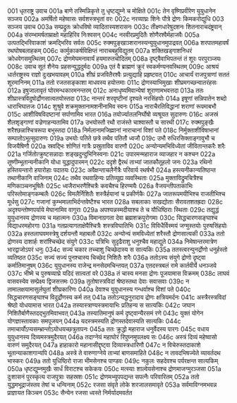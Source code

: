 001	धृतराष्ट्र उवाच
001a	बाणे तस्मिन्निकृत्ते तु धृष्टद्युम्ने च मोक्षिते
001c	तेन वृष्णिप्रवीरेण युयुधानेन सञ्जय
002a	अमर्षितो महेष्वासः सर्वशस्त्रभृतां वरः
002c	नरव्याघ्रः शिनेः पौत्रे द्रोणः किमकरोद्युधि
003	सञ्जय उवाच
003a	सम्प्रद्रुतः क्रोधविषो व्यादितास्यशरासनः
003c	तीक्ष्णधारेषुदशनः शितनाराचदंष्ट्रवान्
004a	संरम्भामर्षताम्राक्षो महाहिरिव निःश्वसन्
004c	नरवीरप्रमुदितैः शोणैरश्वैर्महाजवैः
005a	उत्पतद्भिरिवाकाशं क्रमद्भिरिव सर्वतः
005c	रुक्मपुङ्खाञ्शरानस्यन्युयुधानमुपाद्रवत्
006a	शरपातमहावर्षं रथघोषबलाहकम्
006c	कार्मुकाकर्षविक्षिप्तं नाराचबहुविद्युतम्
007a	शक्तिखड्गाशनिधरं क्रोधवेगसमुत्थितम्
007c	द्रोणमेघमनावार्यं हयमारुतचोदितम्
008a	दृष्ट्वैवाभिपतन्तं तं शूरः परपुरञ्जयः
008c	उवाच सूतं शैनेयः प्रहसन्युद्धदुर्मदः
009a	एतं वै ब्राह्मणं क्रूरं स्वकर्मण्यनवस्थितम्
009c	आश्रयं धार्तराष्ट्रस्य राज्ञो दुःखभयावहम्
010a	शीघ्रं प्रजवितैरश्वैः प्रत्युद्याहि प्रहृष्टवत्
010c	आचार्यं राजपुत्राणां सततं शूरमानिनम्
011a	ततो रजतसङ्काशा माधवस्य हयोत्तमाः
011c	द्रोणस्याभिमुखाः शीघ्रमगच्छन्वातरंहसः
012a	इषुजालावृतं घोरमन्धकारमनन्तरम्
012c	अनाधृष्यमिवान्येषां शूराणामभवत्तदा
013a	ततः शीघ्रास्त्रविदुषोर्द्रोणसात्वतयोस्तदा
013c	नान्तरं शरवृष्टीनां दृश्यते नरसिंहयोः
014a	इषूणां सन्निपातेन शब्दो धाराभिघातजः
014c	शुश्रुवे शक्रमुक्तानामशनीनामिव स्वनः
015a	नाराचैरतिविद्धानां शराणां रूपमाबभौ
015c	आशीविषविदष्टानां सर्पाणामिव भारत
016a	तयोर्ज्यातलनिर्घोषो व्यश्रूयत सुदारुणः
016c	अजस्रं शैलशृङ्गाणां वज्रेणाहन्यतामिव
017a	उभयोस्तौ रथौ राजंस्ते चाश्वास्तौ च सारथी
017c	रुक्मपुङ्खैः शरैश्छन्नाश्चित्ररूपा बभुस्तदा
018a	निर्मलानामजिह्मानां नाराचानां विशां पते
018c	निर्मुक्ताशीविषाभानां सम्पातोऽभूत्सुदारुणः
019a	उभयोः पतिते छत्रे तथैव पतितौ ध्वजौ
019c	उभौ रुधिरसिक्ताङ्गावुभौ च विजयैषिणौ
020a	स्रवद्भिः शोणितं गात्रैः प्रस्रुताविव वारणौ
020c	अन्योन्यमभिविध्येतां जीवितान्तकरैः शरैः
021a	गर्जितोत्क्रुष्टसन्नादाः शङ्खदुन्दुभिनिस्वनाः
021c	उपारमन्महाराज व्याजहार न कश्चन
022a	तूष्णीम्भूतान्यनीकानि योधा युद्धादुपारमन्
022c	ददृशे द्वैरथं ताभ्यां जातकौतूहलो जनः
023a	रथिनो हस्तियन्तारो हयारोहाः पदातयः
023c	अवैक्षन्ताचलैर्नेत्रैः परिवार्य रथर्षभौ
024a	हस्त्यनीकान्यतिष्ठन्त तथानीकानि वाजिनाम्
024c	तथैव रथवाहिन्यः प्रतिव्यूह्य व्यवस्थिताः
025a	मुक्ताविद्रुमचित्रैश्च मणिकाञ्चनभूषितैः
025c	ध्वजैराभरणैश्चित्रैः कवचैश्च हिरण्मयैः
026a	वैजयन्तीपताकाभिः परिस्तोमाङ्गकम्बलैः
026c	विमलैर्निशितैः शस्त्रैर्हयानां च प्रकीर्णकैः
027a	जातरूपमयीभिश्च राजतीभिश्च मूर्धसु
027c	गजानां कुम्भमालाभिर्दन्तवेष्टैश्च भारत
028a	सबलाकाः सखद्योताः सैरावतशतह्रदाः
028c	अदृश्यन्तोष्णपर्याये मेघानामिव वागुराः
029a	अपश्यन्नस्मदीयाश्च ते च यौधिष्ठिराः स्थिताः
029c	तद्युद्धं युयुधानस्य द्रोणस्य च महात्मनः
030a	विमानाग्रगता देवा ब्रह्मशक्रपुरोगमाः
030c	सिद्धचारणसङ्घाश्च विद्याधरमहोरगाः
031a	गतप्रत्यागताक्षेपैश्चित्रैः शस्त्रविघातिभिः
031c	विविधैर्विस्मयं जग्मुस्तयोः पुरुषसिंहयोः
032a	हस्तलाघवमस्त्रेषु दर्शयन्तौ महाबलौ
032c	अन्योन्यं समविध्येतां शरैस्तौ द्रोणसात्यकी
033a	ततो द्रोणस्य दाशार्हः शरांश्चिच्छेद संयुगे
033c	पत्रिभिः सुदृढैराशु धनुश्चैव महाद्युते
034a	निमेषान्तरमात्रेण भारद्वाजोऽपरं धनुः
034c	सज्यं चकार तच्चाशु चिच्छेदास्य स सात्यकिः
035a	ततस्त्वरन्पुनर्द्रोणो धनुर्हस्तो व्यतिष्ठत
035c	सज्यं सज्यं पुनश्चास्य चिच्छेद निशितैः शरैः
036a	ततोऽस्य संयुगे द्रोणो दृष्ट्वा कर्मातिमानुषम्
036c	युयुधानस्य राजेन्द्र मनसेदमचिन्तयत्
037a	एतदस्त्रबलं रामे कार्तवीर्ये धनञ्जये
037c	भीष्मे च पुरुषव्याघ्रे यदिदं सात्वतां वरे
038a	तं चास्य मनसा द्रोणः पूजयामास विक्रमम्
038c	लाघवं वासवस्येव सम्प्रेक्ष्य द्विजसत्तमः
039a	तुतोषास्त्रविदां श्रेष्ठस्तथा देवाः सवासवाः
039c	न तामालक्षयामासुर्लघुतां शीघ्रकारिणः
040a	देवाश्च युयुधानस्य गन्धर्वाश्च विशां पते
040c	सिद्धचारणसङ्घाश्च विदुर्द्रोणस्य कर्म तत्
041a	ततोऽन्यद्धनुरादाय द्रोणः क्षत्रियमर्दनः
041c	अस्त्रैरस्त्रविदां श्रेष्ठो योधयामास भारत
042a	तस्यास्त्राण्यस्त्रमायाभिः प्रतिहन्य स सात्यकिः
042c	जघान निशितैर्बाणैस्तदद्भुतमिवाभवत्
043a	तस्यातिमानुषं कर्म दृष्ट्वान्यैरसमं रणे
043c	युक्तं योगेन योगज्ञास्तावकाः समपूजयन्
044a	यदस्त्रमस्यति द्रोणस्तदेवास्यति सात्यकिः
044c	तमाचार्योऽप्यसम्भ्रान्तोऽयोधयच्छत्रुतापनः
045a	ततः क्रुद्धो महाराज धनुर्वेदस्य पारगः
045c	वधाय युयुधानस्य दिव्यमस्त्रमुदैरयत्
046a	तदाग्नेयं महाघोरं रिपुघ्नमुपलक्ष्य सः
046c	अस्त्रं दिव्यं महेष्वासो वारुणं समुदैरयत्
047a	हाहाकारो महानासीद्दृष्ट्वा दिव्यास्त्रधारिणौ
047c	न विचेरुस्तदाकाशे भूतान्याकाशगान्यपि
048a	अस्त्रे ते वारुणाग्नेये ताभ्यां बाणसमाहिते
048c	न तावदभिषज्येते व्यावर्तदथ भास्करः
049a	ततो युधिष्ठिरो राजा भीमसेनश्च पाण्डवः
049c	नकुलः सहदेवश्च पर्यरक्षन्त सात्यकिम्
050a	धृष्टद्युम्नमुखैः सार्धं विराटश्च सकेकयः
050c	मत्स्याः शाल्वेयसेनाश्च द्रोणमाजग्मुरञ्जसा
051a	दुःशासनं पुरस्कृत्य राजपुत्राः सहस्रशः
051c	द्रोणमभ्युपपद्यन्त सपत्नैः परिवारितम्
052a	ततो युद्धमभूद्राजंस्तव तेषां च धन्विनाम्
052c	रजसा संवृते लोके शरजालसमावृते
053a	सर्वमाविग्नमभवन्न प्राज्ञायत किञ्चन
053c	सैन्येन रजसा ध्वस्ते निर्मर्यादमवर्तत
